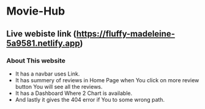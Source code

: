 # Movie-Hub


## Live webiste link (https://fluffy-madeleine-5a9581.netlify.app)

### About This website 
* It has a navbar uses Link. 
* It has summery of reviews in Home Page when You click on more review button You will see all the reviews.
* It has a Dashboard Where 2 Chart is available.
* And lastly it gives the 404 error if You to some wrong path.